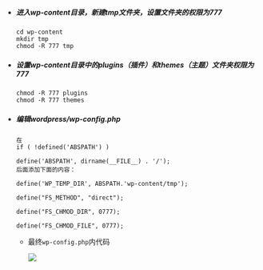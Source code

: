 - ##### 进入wp-content目录，新建tmp文件夹，设置文件夹的权限为777

  ```
  cd wp-content
  mkdir tmp
  chmod -R 777 tmp
  ```

  

- ##### 设置wp-content目录中的plugins（插件）和themes（主题）文件夹权限为777

  ```
  chmod -R 777 plugins
  chmod -R 777 themes
  ```

  

- ##### 编辑wordpress/wp-config.php

  ```
  在
  if ( !defined('ABSPATH') )
  
  define('ABSPATH', dirname(__FILE__) . '/');
  后面添加下面的内容：
  
  define('WP_TEMP_DIR', ABSPATH.'wp-content/tmp');
   
  define("FS_METHOD", "direct");
   
  define("FS_CHMOD_DIR", 0777);
   
  define("FS_CHMOD_FILE", 0777);
  ```

  - 最终`wp-config.php`内代码

    <img src="https://img-blog.csdn.net/20170415005443000?watermark/2/text/aHR0cDovL2Jsb2cuY3Nkbi5uZXQvYWxpdmVxZg==/font/5a6L5L2T/fontsize/400/fill/I0JBQkFCMA==/dissolve/70/gravity/Center">





